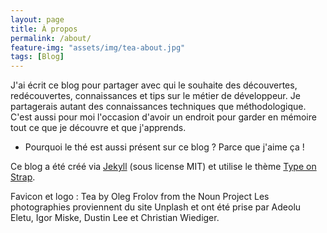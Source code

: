 ```yaml
---
layout: page
title: À propos
permalink: /about/
feature-img: "assets/img/tea-about.jpg"
tags: [Blog]
---
```


J'ai écrit ce blog pour partager avec qui le souhaite des découvertes, redécouvertes, connaissances et tips sur le métier de développeur. Je partagerais autant des connaissances techniques que méthodologique.
C'est aussi pour moi l'occasion d'avoir un endroit pour garder en mémoire tout ce que je découvre et que j'apprends.

- Pourquoi le thé est aussi présent sur ce blog ? Parce que j'aime ça ! 

Ce blog a été créé via [Jekyll](http://jekyllrb.com/)  (sous license MIT) et utilise le thème [Type on Strap](https://github.com/sylhare/Type-on-Strap).


Favicon et logo : Tea by Oleg Frolov from the Noun Project
Les photographies proviennent du site Unplash et ont été prise par Adeolu Eletu, Igor Miske, Dustin Lee et Christian Wiediger.

 
